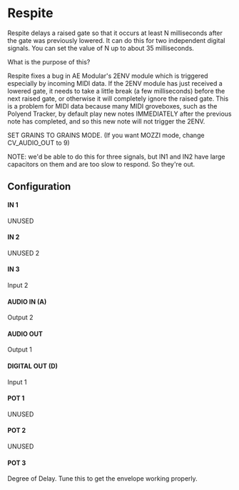# Respite

Respite delays a raised gate so that it occurs at least N milliseconds after the gate was previously lowered.  It can do this for two independent digital signals.  You can set the value of N up to about 35 milliseconds.

What is the purpose of this?

Respite fixes a bug in AE Modular's 2ENV module which is triggered especially by incoming MIDI data.  If the 2ENV module has just received a lowered gate, it needs to take a little break (a few milliseconds) before the next raised gate, or otherwise it will completely ignore the raised gate.   This is a problem for MIDI data because many MIDI groveboxes, such as the Polyend Tracker, by default play new notes IMMEDIATELY
after the previous note has completed, and so this new note will not trigger the 2ENV.

SET GRAINS TO GRAINS MODE.  (If you want MOZZI mode, change CV\_AUDIO\_OUT to 9)

NOTE: we'd be able to do this for three signals, but IN1 and IN2 have large capacitors on them and are too slow to respond.  So they're out.



## Configuration

#### IN 1
UNUSED
#### IN 2
UNUSED 2
#### IN 3
Input 2
#### AUDIO IN (A)
Output 2
#### AUDIO OUT
Output 1
#### DIGITAL OUT (D) 
Input 1
#### POT 1
UNUSED
#### POT 2
UNUSED
#### POT 3
Degree of Delay.  Tune this to get the envelope working properly.
